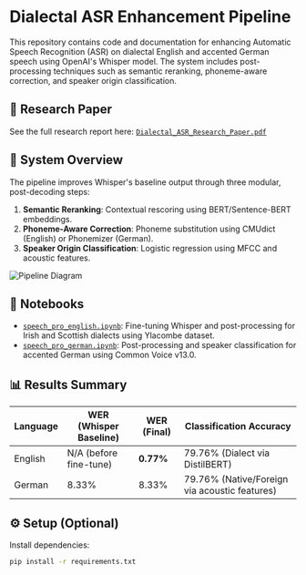 # Dialectal ASR Enhancement Pipeline

This repository contains code and documentation for enhancing Automatic Speech Recognition (ASR) on dialectal English and accented German speech using OpenAI's Whisper model. The system includes post-processing techniques such as semantic reranking, phoneme-aware correction, and speaker origin classification.

## 📄 Research Paper
See the full research report here:
[`Dialectal_ASR_Research_Paper.pdf`](./research/Dialectal_ASR_Research_Paper.pdf)

## 🧠 System Overview

The pipeline improves Whisper's baseline output through three modular, post-decoding steps:

1. **Semantic Reranking**: Contextual rescoring using BERT/Sentence-BERT embeddings.
2. **Phoneme-Aware Correction**: Phoneme substitution using CMUdict (English) or Phonemizer (German).
3. **Speaker Origin Classification**: Logistic regression using MFCC and acoustic features.

![Pipeline Diagram](./images/pipeline_diagrams.png) <!-- Optional visual from page 4-5 -->

## 🧪 Notebooks

- [`speech_pro_english.ipynb`](./speech_pro_english.ipynb): Fine-tuning Whisper and post-processing for Irish and Scottish dialects using Ylacombe dataset.
- [`speech_pro_german.ipynb`](./speech_pro_german.ipynb): Post-processing and speaker classification for accented German using Common Voice v13.0.

## 📊 Results Summary

| Language | WER (Whisper Baseline) | WER (Final) | Classification Accuracy |
|----------|-------------------------|-------------|--------------------------|
| English  | N/A (before fine-tune)  | **0.77%**   | 79.76% (Dialect via DistilBERT) |
| German   | 8.33%                   | 8.33%       | 79.76% (Native/Foreign via acoustic features) |

## ⚙️ Setup (Optional)

Install dependencies:

```bash
pip install -r requirements.txt
